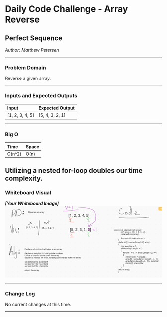 # Daily Code Challenge - Array Reverse

## Perfect Sequence
*Author: Matthew Petersen*

---

### Problem Domain

Reverse a given array.

---

### Inputs and Expected Outputs

| Input | Expected Output |
| :----------- | :----------- |
| [1, 2, 3, 4, 5] | [5, 4, 3, 2, 1] |


---

### Big O


| Time | Space |
| :----------- | :----------- |
| O(n^2) | O(n) |

Utilizing a nested for-loop doubles our time complexity.
---


### Whiteboard Visual
***[Your Whiteboard Image]***
![Image 1](../images/CC1.PNG)


---

### Change Log
No current changes at this time.  

---
